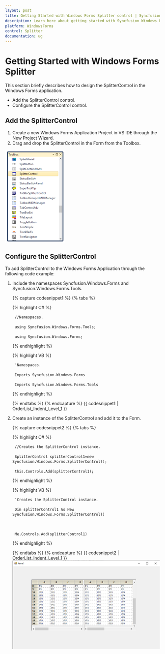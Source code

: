 ```yaml
---
layout: post
title: Getting Started with Windows Forms Splitter control | Syncfusion
description: Learn here about getting started with Syncfusion Windows Forms Splitter control, its elements and more details.
platform: WindowsForms
control: Splitter
documentation: ug
---
```


# Getting Started with Windows Forms Splitter

This section briefly describes how to design the SplitterControl in the Windows Forms application.

* Add the SplitterControl control.
* Configure the SplitterControl control.

## Add the SplitterControl

1. Create a new Windows Forms Application Project in VS IDE through the New Project Wizard.
2. Drag and drop the SplitterControl in the Form from the Toolbox.

![Getting Started with WindowsForms Splitter](getting-started_images/windowsforms-splitter-getting-started.png)



## Configure the SplitterControl

To add SplitterControl to the Windows Forms Application through the following code example:

1. Include the namespaces Syncfusion.Windows.Forms and Syncfusion.Windows.Forms.Tools.

   {% capture codesnippet1 %}
   {% tabs %}

   {% highlight C# %}

		//Namespaces.

		using Syncfusion.Windows.Forms.Tools;

		using Syncfusion.Windows.Forms;

   {% endhighlight %}


   {% highlight VB %}

		‘Namespaces.

		Imports Syncfusion.Windows.Forms

		Imports Syncfusion.Windows.Forms.Tools

   {% endhighlight %}

   {% endtabs %}
   {% endcapture %}
   {{ codesnippet1 | OrderList_Indent_Level_1 }}


2. Create an instance of the SplitterControl and add it to the Form.

   {% capture codesnippet2 %}
   {% tabs %}

   {% highlight C# %}

		//Creates the SplitterControl instance.

		SplitterControl splitterControl1=new Syncfusion.Windows.Forms.SplitterControl();

		this.Controls.Add(splitterControl1);

   {% endhighlight %}

    {% highlight VB %}

		‘Creates the SplitterControl instance.

		Dim splitterControl1 As New Syncfusion.Windows.Forms.SplitterControl()



		Me.Controls.Add(splitterControl1)

   {% endhighlight %}

   {% endtabs %}
   {% endcapture %}
   {{ codesnippet2 | OrderList_Indent_Level_1 }}
   ![Splitter Control](getting-started_images/SplitterControl_GettingStarted.png)






